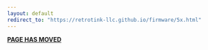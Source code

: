 ```yaml
---
layout: default
redirect_to: "https://retrotink-llc.github.io/firmware/5x.html"
---
```


<link rel="canonical" href="https://retrotink-llc.github.io/firmware/5x.html">

**[PAGE HAS MOVED](https://retrotink-llc.github.io/firmware/5x.html)**